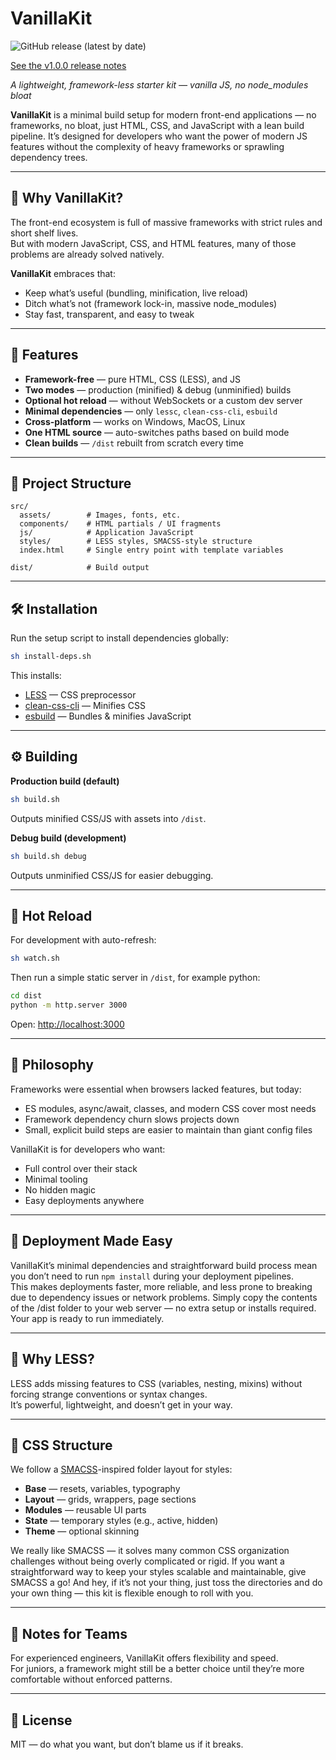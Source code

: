 # **VanillaKit**  

![GitHub release (latest by date)](https://img.shields.io/github/v/release/p-it-nl/vanilla-kit)

[See the v1.0.0 release notes](https://github.com/p-it-nl/vanilla-kit/releases/tag/v1.0.0)

*A lightweight, framework-less starter kit — vanilla JS, no node_modules bloat*

**VanillaKit** is a minimal build setup for modern front-end applications — no frameworks, no bloat, just HTML, CSS, and JavaScript with a lean build pipeline.
It’s designed for developers who want the power of modern JS features without the complexity of heavy frameworks or sprawling dependency trees.

---

## 🚀 Why VanillaKit?  

The front-end ecosystem is full of massive frameworks with strict rules and short shelf lives.  
But with modern JavaScript, CSS, and HTML features, many of those problems are already solved natively.  

**VanillaKit** embraces that:  
- Keep what’s useful (bundling, minification, live reload)  
- Ditch what’s not (framework lock-in, massive node_modules)  
- Stay fast, transparent, and easy to tweak  

---

## 🔑 Features  

- **Framework-free** — pure HTML, CSS (LESS), and JS  
- **Two modes** — production (minified) & debug (unminified) builds  
- **Optional hot reload** — without WebSockets or a custom dev server  
- **Minimal dependencies** — only `lessc`, `clean-css-cli`, `esbuild`  
- **Cross-platform** — works on Windows, MacOS, Linux  
- **One HTML source** — auto-switches paths based on build mode  
- **Clean builds** — `/dist` rebuilt from scratch every time  

---

## 📂 Project Structure  

```
src/
  assets/        # Images, fonts, etc.
  components/    # HTML partials / UI fragments
  js/            # Application JavaScript
  styles/        # LESS styles, SMACSS-style structure
  index.html     # Single entry point with template variables

dist/            # Build output
```

---

## 🛠 Installation  

Run the setup script to install dependencies globally:  

```sh
sh install-deps.sh
```

This installs:  
- [LESS](https://lesscss.org/) — CSS preprocessor  
- [clean-css-cli](https://github.com/jakubpawlowicz/clean-css) — Minifies CSS  
- [esbuild](https://esbuild.github.io/) — Bundles & minifies JavaScript  

---

## ⚙️ Building  

**Production build (default)**  
```sh
sh build.sh
```
Outputs minified CSS/JS with assets into `/dist`.  

**Debug build (development)**  
```sh
sh build.sh debug
```
Outputs unminified CSS/JS for easier debugging.  

---

## 🔄 Hot Reload  

For development with auto-refresh:  
```sh
sh watch.sh
```
Then run a simple static server in `/dist`, for example python:  
```sh
cd dist
python -m http.server 3000
```
Open: [http://localhost:3000](http://localhost:3000)  

---

## 🧠 Philosophy  

Frameworks were essential when browsers lacked features, but today:  
- ES modules, async/await, classes, and modern CSS cover most needs  
- Framework dependency churn slows projects down  
- Small, explicit build steps are easier to maintain than giant config files  

VanillaKit is for developers who want:  
- Full control over their stack  
- Minimal tooling  
- No hidden magic  
- Easy deployments anywhere

---

## 🚀 Deployment Made Easy

VanillaKit’s minimal dependencies and straightforward build process mean you don’t need to run `npm install` during your deployment pipelines.  
This makes deployments faster, more reliable, and less prone to breaking due to dependency issues or network problems.
Simply copy the contents of the /dist folder to your web server — no extra setup or installs required. Your app is ready to run immediately.

---

## 🎨 Why LESS?  

LESS adds missing features to CSS (variables, nesting, mixins) without forcing strange conventions or syntax changes.  
It’s powerful, lightweight, and doesn’t get in your way.  

---

## 📐 CSS Structure  

We follow a [SMACSS](http://smacss.com)-inspired folder layout for styles:  
- **Base** — resets, variables, typography  
- **Layout** — grids, wrappers, page sections  
- **Modules** — reusable UI parts  
- **State** — temporary styles (e.g., active, hidden)  
- **Theme** — optional skinning  

We really like SMACSS — it solves many common CSS organization challenges without being overly complicated or rigid. If you want a straightforward way to keep your styles scalable and maintainable, give SMACSS a go!
And hey, if it’s not your thing, just toss the directories and do your own thing — this kit is flexible enough to roll with you.

---

## 📢 Notes for Teams  

For experienced engineers, VanillaKit offers flexibility and speed.  
For juniors, a framework might still be a better choice until they’re more comfortable without enforced patterns.

---

## 📄 License  
MIT — do what you want, but don’t blame us if it breaks.

